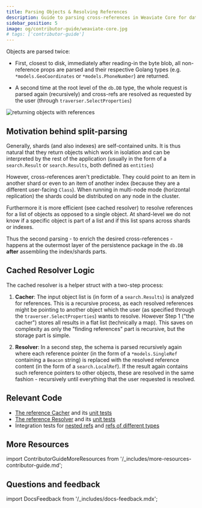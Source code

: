 ```yaml
---
title: Parsing Objects & Resolving References
description: Guide to parsing cross-references in Weaviate Core for data linking.
sidebar_position: 5
image: og/contributor-guide/weaviate-core.jpg
# tags: ['contributor-guide']
---
```


Objects are parsed twice:

* First, closest to disk, immediately after reading-in the byte blob, all
  non-reference props are parsed and their respective Golang types (e.g.
  `*models.GeoCoordinates` or `*models.PhoneNumber`) are returned.

* A second time at the root level of the `db.DB` type, the whole request is
  parsed again (recursively) and cross-refs are resolved as requested by the
  user (through `traverser.SelectProperties`)

![returning objects with references](/img/contributor-guide/weaviate-core/resolving.png "returning objects with references")

## Motivation behind split-parsing

Generally, shards (and also indexes) are self-contained units. It is thus
natural that they return objects which work in isolation and can be interpreted
by the rest of the application (usually in the form of a `search.Result` or
`search.Results`, both defined as `entities`)

However, cross-references aren't predictable. They could point to an item in
another shard or even to an item of another index (because they are a different
user-facing `Class`). When running in multi-node mode (horizontal replication)
the shards could be distributed on any node in the cluster.

Furthermore it is more efficient (see cached resolver) to resolve references
for a list of objects as opposed to a single object. At shard-level we do not
know if a specific object is part of a list and if this list spans across
shards or indexes.

Thus the second parsing - to enrich the desired cross-references - happens at
the outermost layer of the persistence package in the `db.DB` **after**
assembling the index/shards parts.

## Cached Resolver Logic

The cached resolver is a helper struct with a two-step process:

1. **Cacher**: The input object list is (in form of a `search.Results`) is analyzed for
   references. This is a recursive process, as each resolved references might
   be pointing to another object which the user (as specified through the
   `traverser.SelectProperties`) wants to resolve. However Step 1 ("the
   cacher") stores all results in a flat list (technically a map). This saves
   on complexity as only the "finding references" part is recursive, but the
   storage part is simple.

2. **Resolver**: In a second step, the schema is parsed recursively again where each
   reference pointer (in the form of a `*models.SingleRef` containing a
   `Beacon` string) is replaced with the resolved reference content (in the
   form of a `search.LocalRef`). If the result again contains such reference
   pointers to other objects, these are resolved in the same fashion -
   recursively until everything that the user requested is resolved.

## Relevant Code

* [The reference Cacher](https://github.com/weaviate/weaviate/blob/master/adapters/repos/db/refcache/cacher.go) and its [unit tests](https://github.com/weaviate/weaviate/blob/master/adapters/repos/db/refcache/cacher_test.go)
* [The reference Resolver](https://github.com/weaviate/weaviate/blob/master/adapters/repos/db/refcache/resolver.go) and its [unit tests](https://github.com/weaviate/weaviate/blob/master/adapters/repos/db/refcache/resolver_test.go)
* Integration tests for [nested refs](https://github.com/weaviate/weaviate/blob/master/adapters/repos/db/crud_references_integration_test.go) and [refs of different types](https://github.com/weaviate/weaviate/blob/master/adapters/repos/db/crud_references_multiple_types_integration_test.go)

## More Resources

import ContributorGuideMoreResources from '/_includes/more-resources-contributor-guide.md';

<ContributorGuideMoreResources />

## Questions and feedback

import DocsFeedback from '/_includes/docs-feedback.mdx';

<DocsFeedback/>
